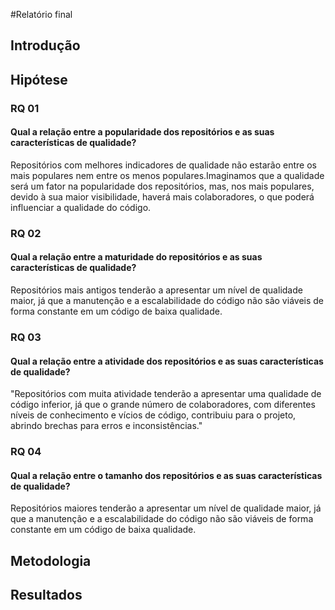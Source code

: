 #Relatório final
## Introdução

## Hipótese
### RQ 01
#### Qual a relação entre a popularidade dos repositórios e as suas características de qualidade?
Repositórios com melhores indicadores de qualidade não estarão entre os mais populares nem entre os menos populares.Imaginamos que a qualidade será um fator na popularidade dos repositórios, mas, nos mais populares, devido à sua maior visibilidade, haverá mais colaboradores, o que poderá influenciar a qualidade do código.

### RQ 02
#### Qual a relação entre a maturidade do repositórios e as suas características de qualidade?
Repositórios mais antigos tenderão a apresentar um nível de qualidade maior, já que a manutenção e a escalabilidade do código não são viáveis de forma constante em um código de baixa qualidade.

### RQ 03
#### Qual a relação entre a atividade dos repositórios e as suas características de qualidade?
"Repositórios com muita atividade tenderão a apresentar uma qualidade de código inferior, já que o grande número de colaboradores, com diferentes níveis de conhecimento e vícios de código, contribuiu para o projeto, abrindo brechas para erros e inconsistências."
### RQ 04
#### Qual a relação entre o tamanho dos repositórios e as suas características de qualidade?
Repositórios maiores tenderão a apresentar um nível de qualidade maior, já que a manutenção e a escalabilidade do código não são viáveis de forma constante em um código de baixa qualidade.

## Metodologia

## Resultados
